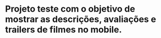 # Projeto teste com o objetivo de mostrar as descrições, avaliações e trailers de filmes no mobile.

